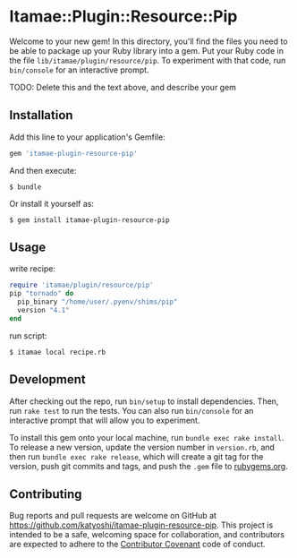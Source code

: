 # Itamae::Plugin::Resource::Pip

Welcome to your new gem! In this directory, you'll find the files you need to be able to package up your Ruby library into a gem. Put your Ruby code in the file `lib/itamae/plugin/resource/pip`. To experiment with that code, run `bin/console` for an interactive prompt.

TODO: Delete this and the text above, and describe your gem

## Installation

Add this line to your application's Gemfile:

```ruby
gem 'itamae-plugin-resource-pip'
```

And then execute:

    $ bundle

Or install it yourself as:

    $ gem install itamae-plugin-resource-pip

## Usage

write recipe:
```ruby
require 'itamae/plugin/resource/pip'
pip "tornado" do
  pip_binary "/home/user/.pyenv/shims/pip"
  version "4.1"
end
```

run script:
```console
$ itamae local recipe.rb
```

## Development

After checking out the repo, run `bin/setup` to install dependencies. Then, run `rake test` to run the tests. You can also run `bin/console` for an interactive prompt that will allow you to experiment.

To install this gem onto your local machine, run `bundle exec rake install`. To release a new version, update the version number in `version.rb`, and then run `bundle exec rake release`, which will create a git tag for the version, push git commits and tags, and push the `.gem` file to [rubygems.org](https://rubygems.org).

## Contributing

Bug reports and pull requests are welcome on GitHub at https://github.com/katyoshi/itamae-plugin-resource-pip. This project is intended to be a safe, welcoming space for collaboration, and contributors are expected to adhere to the [Contributor Covenant](contributor-covenant.org) code of conduct.

